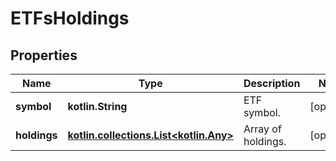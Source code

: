 
# ETFsHoldings

## Properties
Name | Type | Description | Notes
------------ | ------------- | ------------- | -------------
**symbol** | **kotlin.String** | ETF symbol. |  [optional]
**holdings** | [**kotlin.collections.List&lt;kotlin.Any&gt;**](kotlin.Any.md) | Array of holdings. |  [optional]



